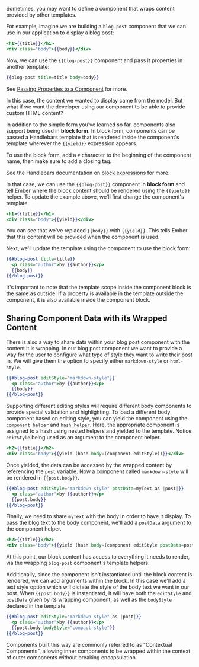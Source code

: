 Sometimes, you may want to define a component that wraps content provided by other templates.

For example, imagine we are building a `blog-post` component that we can use in our application to display a blog post:

```app/templates/components/blog-post.hbs
<h1>{{title}}</h1>
<div class="body">{{body}}</div>
```

Now, we can use the `{{blog-post}}` component and pass it properties in another template:

```handlebars
{{blog-post title=title body=body}}
```

See [Passing Properties to a Component](../passing-properties-to-a-component/) for more.

In this case, the content we wanted to display came from the model.
But what if we want the developer using our component to be able to provide custom HTML content?

In addition to the simple form you've learned so far,
components also support being used in **block form**.
In block form, components can be passed a Handlebars template that is rendered inside the component's template wherever the `{{yield}}` expression appears.

To use the block form, add a `#` character to the beginning of the component name,
then make sure to add a closing tag.

See the Handlebars documentation on [block expressions](http://handlebarsjs.com/#block-expressions) for more.

In that case, we can use the `{{blog-post}}` component in **block form** and tell Ember where the block content should be rendered using the `{{yield}}` helper.
To update the example above, we'll first change the component's template:

```app/templates/components/blog-post.hbs
<h1>{{title}}</h1>
<div class="body">{{yield}}</div>
```

You can see that we've replaced `{{body}}` with `{{yield}}`.
This tells Ember that this content will be provided when the component is used.

Next, we'll update the template using the component to use the block form:

```app/templates/index.hbs
{{#blog-post title=title}}
  <p class="author">by {{author}}</p>
  {{body}}
{{/blog-post}}
```

It's important to note that the template scope inside the component block is the same as outside.
If a property is available in the template outside the component, it is also available inside the component block.

## Sharing Component Data with its Wrapped Content

There is also a way to share data within your blog post component with the content it is wrapping.
In our blog post component we want to provide a way for the user to configure what type of style they want to write their post in.
We will give them the option to specify either `markdown-style` or `html-style`.

```app/templates/index.hbs
{{#blog-post editStyle="markdown-style"}}
  <p class="author">by {{author}}</p>
  {{body}}
{{/blog-post}}
```

Supporting different editing styles will require different body components to provide special validation and highlighting.
To load a different body component based on editing style,
you can yield the component using the [`component helper`](http://emberjs.com/api/classes/Ember.Templates.helpers.html#method_component) and [`hash helper`](http://emberjs.com/api/classes/Ember.Templates.helpers.html#method_hash). 
Here, the appropriate component is assigned to a hash using nested helpers and yielded to the template.
Notice `editStyle` being used as an argument to the component helper.

```app/templates/components/blog-post.hbs
<h2>{{title}}</h2>
<div class="body">{{yield (hash body=(component editStyle))}}</div>
```

Once yielded, the data can be accessed by the wrapped content by referencing the `post` variable.
Now a component called `markdown-style` will be rendered in `{{post.body}}`.

```app/templates/index.hbs
{{#blog-post editStyle="markdown-style" postData=myText as |post|}}
  <p class="author">by {{author}}</p>
  {{post.body}}
{{/blog-post}}
```

Finally, we need to share `myText` with the body in order to have it display.
To pass the blog text to the body component, we'll add a `postData` argument to the component helper.

```app/templates/components/blog-post.hbs
<h2>{{title}}</h2>
<div class="body">{{yield (hash body=(component editStyle postData=postData))}}</div>
```

At this point, our block content has access to everything it needs to render,
via the wrapping `blog-post` component's template helpers.

Additionally, since the component isn't instantiated until the block content is rendered,
we can add arguments within the block.
In this case we'll add a text style option which will dictate the style of the body text we want in our post.
When `{{post.body}}` is instantiated, it will have both the `editStyle` and `postData` given by its wrapping component,
as well as the `bodyStyle` declared in the template.

```app/templates/index.hbs
{{#blog-post editStyle="markdown-style" as |post|}}
  <p class="author">by {{author}}</p>
  {{post.body bodyStyle="compact-style"}}
{{/blog-post}}
```

Components built this way are commonly referred to as "Contextual Components",
allowing inner components to be wrapped within the context of outer components without breaking encapsulation.
